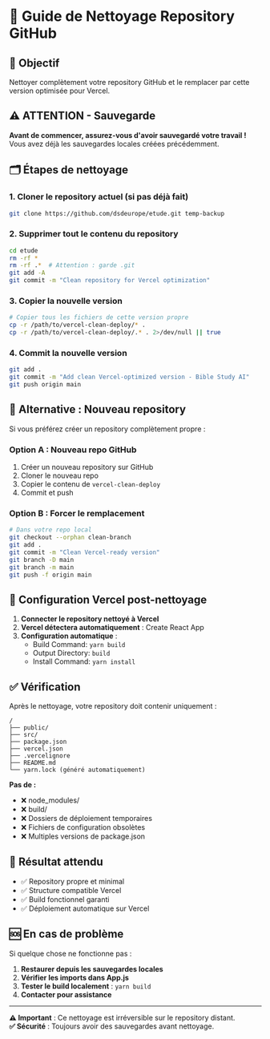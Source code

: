 # 🧹 Guide de Nettoyage Repository GitHub

## 🎯 Objectif

Nettoyer complètement votre repository GitHub et le remplacer par cette version optimisée pour Vercel.

## ⚠️ ATTENTION - Sauvegarde

**Avant de commencer, assurez-vous d'avoir sauvegardé votre travail !** 
Vous avez déjà les sauvegardes locales créées précédemment.

## 🗂️ Étapes de nettoyage

### 1. Cloner le repository actuel (si pas déjà fait)
```bash
git clone https://github.com/dsdeurope/etude.git temp-backup
```

### 2. Supprimer tout le contenu du repository
```bash
cd etude
rm -rf *
rm -rf .*  # Attention : garde .git
git add -A
git commit -m "Clean repository for Vercel optimization"
```

### 3. Copier la nouvelle version
```bash
# Copier tous les fichiers de cette version propre
cp -r /path/to/vercel-clean-deploy/* .
cp -r /path/to/vercel-clean-deploy/.* . 2>/dev/null || true
```

### 4. Commit la nouvelle version
```bash
git add .
git commit -m "Add clean Vercel-optimized version - Bible Study AI"
git push origin main
```

## 🚀 Alternative : Nouveau repository

Si vous préférez créer un repository complètement propre :

### Option A : Nouveau repo GitHub
1. Créer un nouveau repository sur GitHub
2. Cloner le nouveau repo
3. Copier le contenu de `vercel-clean-deploy`
4. Commit et push

### Option B : Forcer le remplacement
```bash
# Dans votre repo local
git checkout --orphan clean-branch
git add .
git commit -m "Clean Vercel-ready version"
git branch -D main
git branch -m main
git push -f origin main
```

## 🔧 Configuration Vercel post-nettoyage

1. **Connecter le repository nettoyé à Vercel**
2. **Vercel détectera automatiquement** : Create React App
3. **Configuration automatique** :
   - Build Command: `yarn build`
   - Output Directory: `build`
   - Install Command: `yarn install`

## ✅ Vérification

Après le nettoyage, votre repository doit contenir uniquement :

```
/
├── public/
├── src/
├── package.json
├── vercel.json
├── .vercelignore
├── README.md
└── yarn.lock (généré automatiquement)
```

**Pas de :**
- ❌ node_modules/
- ❌ build/
- ❌ Dossiers de déploiement temporaires
- ❌ Fichiers de configuration obsolètes
- ❌ Multiples versions de package.json

## 🎯 Résultat attendu

- ✅ Repository propre et minimal
- ✅ Structure compatible Vercel
- ✅ Build fonctionnel garanti
- ✅ Déploiement automatique sur Vercel

## 🆘 En cas de problème

Si quelque chose ne fonctionne pas :

1. **Restaurer depuis les sauvegardes locales**
2. **Vérifier les imports dans App.js**
3. **Tester le build localement** : `yarn build`
4. **Contacter pour assistance**

---
**⚠️ Important** : Ce nettoyage est irréversible sur le repository distant.  
**✅ Sécurité** : Toujours avoir des sauvegardes avant nettoyage.